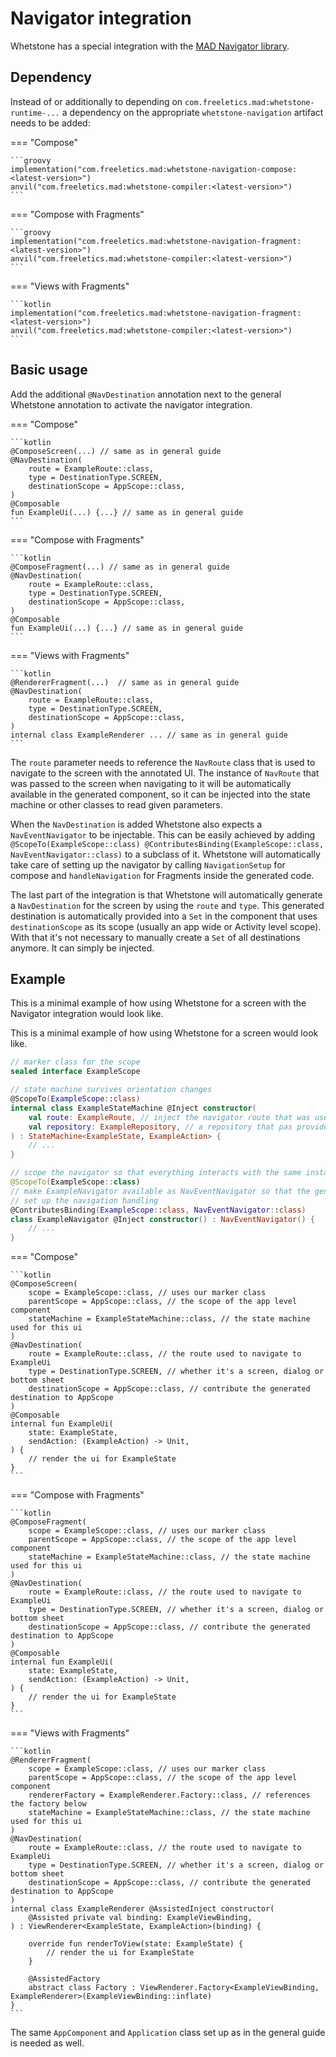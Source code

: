 # Navigator integration

Whetstone has a special integration with the [MAD Navigator library](../navigator/get-started.md).

## Dependency

Instead of or additionally to depending on `com.freeletics.mad:whetstone-runtime-...` a dependency
on the appropriate `whetstone-navigation` artifact needs to be added:

=== "Compose"

    ```groovy
    implementation("com.freeletics.mad:whetstone-navigation-compose:<latest-version>")
    anvil("com.freeletics.mad:whetstone-compiler:<latest-version>")
    ```

=== "Compose with Fragments"

    ```groovy
    implementation("com.freeletics.mad:whetstone-navigation-fragment:<latest-version>")
    anvil("com.freeletics.mad:whetstone-compiler:<latest-version>")
    ```

=== "Views with Fragments"

    ```kotlin
    implementation("com.freeletics.mad:whetstone-navigation-fragment:<latest-version>")
    anvil("com.freeletics.mad:whetstone-compiler:<latest-version>")
    ```

## Basic usage

Add the additional `@NavDestination` annotation next to the general Whetstone annotation
to activate the navigator integration.

=== "Compose"

    ```kotlin
    @ComposeScreen(...) // same as in general guide
    @NavDestination(
        route = ExampleRoute::class,
        type = DestinationType.SCREEN,
        destinationScope = AppScope::class,
    )
    @Composable
    fun ExampleUi(...) {...} // same as in general guide
    ```

=== "Compose with Fragments"

    ```kotlin
    @ComposeFragment(...) // same as in general guide
    @NavDestination(
        route = ExampleRoute::class,
        type = DestinationType.SCREEN,
        destinationScope = AppScope::class,
    )
    @Composable
    fun ExampleUi(...) {...} // same as in general guide
    ```
=== "Views with Fragments"

    ```kotlin
    @RendererFragment(...)  // same as in general guide
    @NavDestination(
        route = ExampleRoute::class,
        type = DestinationType.SCREEN,
        destinationScope = AppScope::class,
    )
    internal class ExampleRenderer ... // same as in general guide
    ```

The `route` parameter needs to reference the `NavRoute` class that is used
to navigate to the screen with the annotated UI. The instance of `NavRoute`
that was passed to the screen when navigating to it will be automatically
available in the generated component, so it can be injected into the state
machine or other classes to read given parameters.

When the `NavDestination` is added Whetstone also expects a `NavEventNavigator`
to be injectable. This can be easily achieved by adding
`@ScopeTo(ExampleScope::class) @ContributesBinding(ExampleScope::class, NavEventNavigator::class)`
to a subclass of it. Whetstone will automatically take care of setting up
the navigator by calling `NavigationSetup` for compose and `handleNavigation`
for Fragments inside the generated code.

The last part of the integration is that Whetstone will automatically generate
a `NavDestination` for the screen by using the `route` and `type`. This
generated destination is automatically provided into a `Set` in the component
that uses `destinationScope` as its scope (usually an app wide or Activity
level scope). With that it's not necessary to manually create a `Set`
of all destinations anymore. It can simply be injected.


## Example

This is a minimal example of how using Whetstone for a screen with the Navigator integration 
would look like.



This is a minimal example of how using Whetstone for a screen would look like.

```kotlin
// marker class for the scope
sealed interface ExampleScope

// state machine survives orientation changes
@ScopeTo(ExampleScope::class)
internal class ExampleStateMachine @Inject constructor(
    val route: ExampleRoute, // inject the navigator route that was used to get to this screen
    val repository: ExampleRepository, // a repository that pas provided somewhere in the app
) : StateMachine<ExampleState, ExampleAction> { 
    // ... 
}

// scope the navigator so that everything interacts with the same instance
@ScopeTo(ExampleScope::class)
// make ExampleNavigator available as NavEventNavigator so that the generated code can automatically
// set up the navigation handling
@ContributesBinding(ExampleScope::class, NavEventNavigator::class)
class ExampleNavigator @Inject constructor() : NavEventNavigator() {
    // ... 
}
```

=== "Compose"

    ```kotlin
    @ComposeScreen(
        scope = ExampleScope::class, // uses our marker class
        parentScope = AppScope::class, // the scope of the app level component
        stateMachine = ExampleStateMachine::class, // the state machine used for this ui
    )
    @NavDestination(
        route = ExampleRoute::class, // the route used to navigate to ExampleUi
        type = DestinationType.SCREEN, // whether it's a screen, dialog or bottom sheet
        destinationScope = AppScope::class, // contribute the generated destination to AppScope
    )
    @Composable
    internal fun ExampleUi(
        state: ExampleState,
        sendAction: (ExampleAction) -> Unit,
    ) { 
        // render the ui for ExampleState
    }
    ```

=== "Compose with Fragments"

    ```kotlin
    @ComposeFragment(
        scope = ExampleScope::class, // uses our marker class
        parentScope = AppScope::class, // the scope of the app level component
        stateMachine = ExampleStateMachine::class, // the state machine used for this ui
    )
    @NavDestination(
        route = ExampleRoute::class, // the route used to navigate to ExampleUi
        type = DestinationType.SCREEN, // whether it's a screen, dialog or bottom sheet
        destinationScope = AppScope::class, // contribute the generated destination to AppScope
    )
    @Composable
    internal fun ExampleUi(
        state: ExampleState,
        sendAction: (ExampleAction) -> Unit,
    ) { 
        // render the ui for ExampleState
    }
    ```

=== "Views with Fragments"

    ```kotlin
    @RendererFragment(
        scope = ExampleScope::class, // uses our marker class
        parentScope = AppScope::class, // the scope of the app level component
        rendererFactory = ExampleRenderer.Factory::class, // references the factory below
        stateMachine = ExampleStateMachine::class, // the state machine used for this ui
    )
    @NavDestination(
        route = ExampleRoute::class, // the route used to navigate to ExampleUi
        type = DestinationType.SCREEN, // whether it's a screen, dialog or bottom sheet
        destinationScope = AppScope::class, // contribute the generated destination to AppScope
    )
    internal class ExampleRenderer @AssistedInject constructor(
        @Assisted private val binding: ExampleViewBinding,
    ) : ViewRenderer<ExampleState, ExampleAction>(binding) {
    
        override fun renderToView(state: ExampleState) {
            // render the ui for ExampleState
        }
    
        @AssistedFactory
        abstract class Factory : ViewRenderer.Factory<ExampleViewBinding, ExampleRenderer>(ExampleViewBinding::inflate)
    }
    ```

The same `AppComponent` and `Application` class set up as in the general guide is needed as well.
